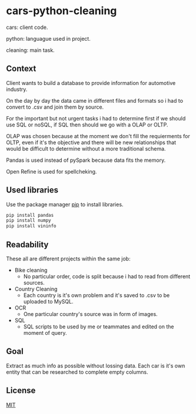 # cars-python-cleaning

cars: client code.

python: languague used in project.

cleaning: main task.



## Context
Client wants to build a database to provide information for automotive industry.

On the day by day the data came in different files and formats so i had to convert to .csv and join them by source.

For the important but not urgent tasks i had to determine first if we should use SQL or noSQL, if SQL then should we go with a OLAP or OLTP.

OLAP was chosen because at the moment we don't fill the requierments for OLTP, even if it's the objective and there will be new relationships that would be difficult to determine without a more traditional schema.

Pandas is used instead of pySpark because data fits the memory.

Open Refine is used for spellcheking.


## Used libraries

Use the package manager [pip](https://pip.pypa.io/en/stable/) to install libraries.

```bash
pip install pandas
pip install numpy
pip install vininfo
```

## Readability

These all are different projects within the same job:
- Bike cleaning
  - No particular order, code is split because i had to read from different sources.
- Country Cleaning
  - Each country is it's own problem and it's saved to .csv to be uploaded to MySQL.
- OCR
  - One particular country's source was in form of images.
- SQL
  - SQL scripts to be used by me or teammates and edited on the moment of query.


## Goal
Extract as much info as possible without lossing data. Each car is it's own entity that can be researched to complete empty columns.

## License
[MIT](https://choosealicense.com/licenses/mit/)